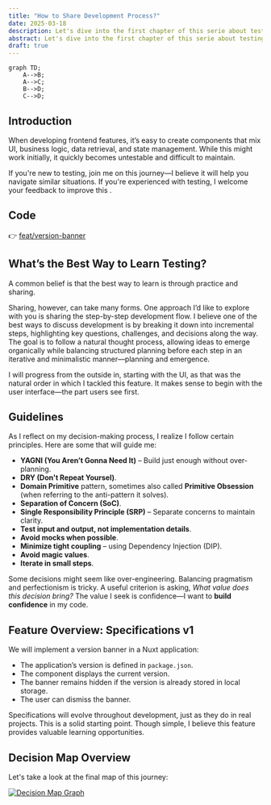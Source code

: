 ```yaml
---
title: "How to Share Development Process?"
date: 2025-03-18
description: Let's dive into the first chapter of this serie about testing in Nuxt. Prevent your code being untestable and difficult to maintain.
abstract: Let's dive into the first chapter of this serie about testing in Nuxt. Prevent your code being untestable and difficult to maintain.
draft: true
---
```


```mermaid
graph TD;
    A-->B;
    A-->C;
    B-->D;
    C-->D;
```

## Introduction

When developing frontend features, it’s easy to create components that mix UI, business logic, data retrieval, and state management. While this might work initially, it quickly becomes untestable and difficult to maintain.

If you're new to testing, join me on this journey—I believe it will help you navigate similar situations. If you're experienced with testing, I welcome your feedback to improve this .

## Code

👉 [feat/version-banner](https://github.com/jeromeabel/nuxt-clean-architecture/tree/feat/version-banner)

## What’s the Best Way to Learn Testing?

A common belief is that the best way to learn is through practice and sharing.

Sharing, however, can take many forms. One approach I’d like to explore with you is sharing the step-by-step development flow. I believe one of the best ways to discuss development is by breaking it down into incremental steps, highlighting key questions, challenges, and decisions along the way. The goal is to follow a natural thought process, allowing ideas to emerge organically while balancing structured planning before each step in an iterative and minimalistic manner—planning and emergence.

I will progress from the outside in, starting with the UI, as that was the natural order in which I tackled this feature. It makes sense to begin with the user interface—the part users see first.

## Guidelines

As I reflect on my decision-making process, I realize I follow certain principles. Here are some that will guide me:

- **YAGNI (You Aren’t Gonna Need It)** – Build just enough without over-planning.
- **DRY (Don't Repeat Yoursel)**.
- **Domain Primitive** pattern, sometimes also called **Primitive Obsession** (when referring to the anti-pattern it solves).
- **Separation of Concern (SoC)**.
- **Single Responsibility Principle (SRP)** – Separate concerns to maintain clarity.
- **Test input and output, not implementation details**.
- **Avoid mocks when possible**.
- **Minimize tight coupling** – using Dependency Injection (DIP).
- **Avoid magic values**.
- **Iterate in small steps**.

Some decisions might seem like over-engineering. Balancing pragmatism and perfectionism is tricky. A useful criterion is asking, _What value does this decision bring?_ The value I seek is confidence—I want to **build confidence** in my code.

## Feature Overview: Specifications v1

We will implement a version banner in a Nuxt application:

- The application’s version is defined in `package.json`.
- The component displays the current version.
- The banner remains hidden if the version is already stored in local storage.
- The user can dismiss the banner.

Specifications will evolve throughout development, just as they do in real projects. This is a solid starting point. Though simple, I believe this feature provides valuable learning opportunities.

## Decision Map Overview

Let's take a look at the final map of this journey:

[![Decision Map Graph](/blog/testing-a-simple-nuxt-feature/01-how-to-share-development-process.svg)](/blog/testing-a-simple-nuxt-feature/01-how-to-share-development-process.svg)
